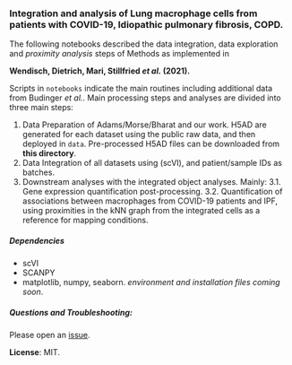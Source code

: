 ### Integration and analysis of Lung macrophage cells from patients with COVID-19, Idiopathic pulmonary fibrosis,  COPD. 
The following notebooks described the data integration, data exploration and *proximity analysis* steps of Methods as implemented in

**Wendisch, Dietrich, Mari, Stillfried *et al.* (2021).**

Scripts in `notebooks` indicate the main routines including additional data from Budinger *et al.*. Main processing steps and analyses are divided into three main steps:
  1. Data Preparation of Adams/Morse/Bharat and our work. H5AD are generated for each dataset using the public raw data, and then deployed in `data`. Pre-processed H5AD files can be downloaded from **this directory**.
  2. Data Integration of all datasets using (scVI), and patient/sample IDs as batches.
  3. Downstream analyses with the integrated object analyses. Mainly:
  3.1. Gene expression quantification post-processing.
  3.2. Quantification of associations between macrophages from COVID-19 patients and IPF, using proximities in the kNN graph from the integrated cells as a reference for mapping conditions.

##### Dependencies
- scVI
- SCANPY
- matplotlib, numpy, seaborn.
*environment and installation files coming soon*.

##### Questions and Troubleshooting:
Please open an [issue](https://github.com/theislab/covid_macrophages_integration/issues).

**License**: MIT.
